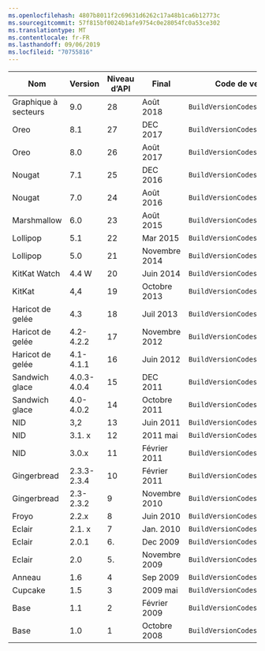 ```yaml
---
ms.openlocfilehash: 4807b8011f2c69631d6262c17a48b1ca6b12773c
ms.sourcegitcommit: 57f815bf0024b1afe9754c0e28054fc0a53ce302
ms.translationtype: MT
ms.contentlocale: fr-FR
ms.lasthandoff: 09/06/2019
ms.locfileid: "70755816"
---
```


|Nom|Version|Niveau d’API|Final|Code de version de build|
|--- |--- |--- |--- |--- |
|Graphique à secteurs|9.0|28|Août 2018|`BuildVersionCodes.P`|
|Oreo|8.1|27|DEC 2017|`BuildVersionCodes.OMr1`|
|Oreo|8.0|26|Août 2017|`BuildVersionCodes.O`|
|Nougat|7.1|25|DEC 2016|`BuildVersionCodes.NMr1`|
|Nougat|7.0|24|Août 2016|`BuildVersionCodes.N`|
|Marshmallow|6.0|23|Août 2015|`BuildVersionCodes.M`|
|Lollipop|5.1|22|Mar 2015|`BuildVersionCodes.LollipopMr1`|
|Lollipop|5.0|21|Novembre 2014|`BuildVersionCodes.Lollipop`|
|KitKat Watch|4.4 W|20|Juin 2014|`BuildVersionCodes.KitKatWatch`|
|KitKat|4,4|19|Octobre 2013|`BuildVersionCodes.KitKat`|
|Haricot de gelée|4.3|18|Juil 2013|`BuildVersionCodes.JellyBeanMr2`|
|Haricot de gelée|4.2-4.2.2|17|Novembre 2012|`BuildVersionCodes.JellyBeanMr1`|
|Haricot de gelée|4.1-4.1.1|16|Juin 2012|`BuildVersionCodes.JellyBean`|
|Sandwich glace|4.0.3-4.0.4|15|DEC 2011|`BuildVersionCodes.IceCreamSandwichMr1`|
|Sandwich glace|4.0-4.0.2|14|Octobre 2011|`BuildVersionCodes.IceCreamSandwich`|
|NID|3,2|13|Juin 2011|`BuildVersionCodes.HoneyCombMr2`|
|NID|3.1. x|12|2011 mai|`BuildVersionCodes.HoneyCombMr1`|
|NID|3.0.x|11|Février 2011|`BuildVersionCodes.HoneyComb`|
|Gingerbread|2.3.3-2.3.4|10|Février 2011|`BuildVersionCodes.GingerBreadMr1`|
|Gingerbread|2.3-2.3.2|9|Novembre 2010|`BuildVersionCodes.GingerBread`|
|Froyo|2.2.x|8|Juin 2010|`BuildVersionCodes.Froyo`|
|Eclair|2.1. x|7|Jan. 2010|`BuildVersionCodes.EclairMr1`|
|Eclair|2.0.1|6\.|Dec 2009|`BuildVersionCodes.Eclair01`|
|Eclair|2.0|5\.|Novembre 2009|`BuildVersionCodes.Eclair`|
|Anneau|1.6|4|Sep 2009|`BuildVersionCodes.Donut`|
|Cupcake|1.5|3|2009 mai|`BuildVersionCodes.Cupcake`|
|Base|1.1|2|Février 2009|`BuildVersionCodes.Base11`|
|Base|1.0|1|Octobre 2008|`BuildVersionCodes.Base`|
